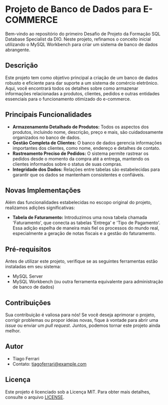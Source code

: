 # Projeto de Banco de Dados para E-COMMERCE

Bem-vindo ao repositório do primeiro Desafio de Projeto da Formação SQL Database Specialist da DIO. Neste projeto, refinamos o conceito inicial utilizando o MySQL Workbench para criar um sistema de banco de dados abrangente.

## Descrição

Este projeto tem como objetivo principal a criação de um banco de dados robusto e eficiente para dar suporte a um sistema de comércio eletrônico. Aqui, você encontrará todos os detalhes sobre como armazenar informações relacionadas a produtos, clientes, pedidos e outras entidades essenciais para o funcionamento otimizado do e-commerce.

## Principais Funcionalidades

- **Armazenamento Detalhado de Produtos:** Todos os aspectos dos produtos, incluindo nome, descrição, preço e mais, são cuidadosamente organizados no banco de dados.
- **Gestão Completa de Clientes:** O banco de dados gerencia informações importantes dos clientes, como nome, endereço e detalhes de contato.
- **Rastreamento Preciso de Pedidos:** O sistema permite rastrear os pedidos desde o momento da compra até a entrega, mantendo os clientes informados sobre o status de suas compras.
- **Integridade dos Dados:** Relações entre tabelas são estabelecidas para garantir que os dados se mantenham consistentes e confiáveis.

## Novas Implementações

Além das funcionalidades estabelecidas no escopo original do projeto, realizamos adições significativas:

- **Tabela de Faturamento:** Introduzimos uma nova tabela chamada 'Faturamento', que conecta as tabelas 'Entrega' e 'Tipo de Pagamento'. Essa adição espelha de maneira mais fiel os processos do mundo real, especialmente a geração de notas fiscais e a gestão do faturamento.

## Pré-requisitos

Antes de utilizar este projeto, verifique se as seguintes ferramentas estão instaladas em seu sistema:

- MySQL Server
- MySQL Workbench (ou outra ferramenta equivalente para administração de banco de dados)

## Contribuições

Sua contribuição é valiosa para nós! Se você deseja aprimorar o projeto, corrigir problemas ou propor ideias novas, fique à vontade para abrir uma _issue_ ou enviar um _pull request_. Juntos, podemos tornar este projeto ainda melhor.

## Autor

- Tiago Ferrari
- Contato: tiagoferrari@example.com

## Licença

Este projeto é licenciado sob a Licença MIT. Para obter mais detalhes, consulte o arquivo [LICENSE](LICENSE).
